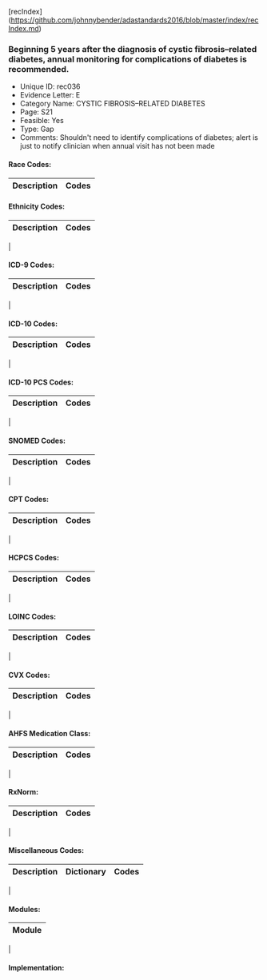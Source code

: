[recIndex] (https://github.com/johnnybender/adastandards2016/blob/master/index/recIndex.md)

### **Beginning 5 years after the diagnosis of cystic fibrosis–related diabetes, annual monitoring for complications of diabetes is recommended.**
* Unique ID: rec036
* Evidence Letter: E
* Category Name: CYSTIC FIBROSIS–RELATED DIABETES
* Page: S21
* Feasible: Yes
* Type: Gap
* Comments: Shouldn't need to identify complications of diabetes; alert is just to notify clinician when annual visit has not been made 

#### Race Codes:

Description | Codes
----------- | -----


#### Ethnicity Codes:

Description | Codes
----------- | -----
|

#### ICD-9 Codes:

Description | Codes
----------- | -----
|

#### ICD-10 Codes:

Description | Codes
----------- | -----
|

#### ICD-10 PCS Codes:

Description | Codes
----------- | -----
|

#### SNOMED Codes:

Description | Codes
----------- | -----
|

#### CPT Codes:

Description | Codes
----------- | -----
|

#### HCPCS Codes:

Description | Codes
----------- | -----
|

#### LOINC Codes:

Description | Codes
----------- | -----
|

#### CVX Codes:

Description | Codes
----------- | -----
|

#### AHFS Medication Class:

Description | Codes
----------- | -----
|

#### RxNorm:

Description | Codes
----------- | -----
|

#### Miscellaneous Codes:

Description | Dictionary | Codes
----------- | ---------- | -----
|

#### Modules:

Module |
------ |
|

#### Implementation:
